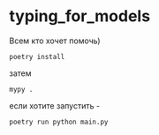# typing_for_models

Всем кто хочет помочь)

`poetry install`

затем

`mypy .`

если хотите запустить - 

`poetry run python main.py`
